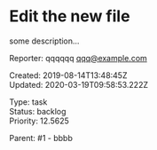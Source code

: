 # Edit the new file

some description...

Reporter: qqqqqq <qqq@example.com>  

Created: 2019-08-14T13:48:45Z  
Updated: 2020-03-19T09:58:53.222Z

Type: task  
Status: backlog  
Priority: 12.5625

Parent: #1 - bbbb
